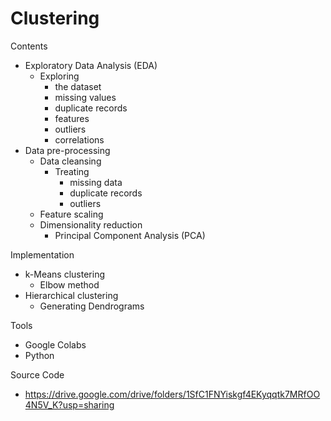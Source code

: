 # Clustering
Contents
  - Exploratory Data Analysis (EDA)
      - Exploring
          - the dataset
          - missing values
          - duplicate records
          - features
          - outliers
          - correlations
  - Data pre-processing
      - Data cleansing
          - Treating
            - missing data
            - duplicate records
            - outliers
      - Feature scaling
      - Dimensionality reduction
          - Principal Component Analysis (PCA)
            
Implementation
  - k-Means clustering
      - Elbow method
  - Hierarchical clustering
      - Generating Dendrograms

Tools
  - Google Colabs
  - Python
  
Source Code
  - https://drive.google.com/drive/folders/1SfC1FNYiskgf4EKyqqtk7MRfOO4N5V_K?usp=sharing
